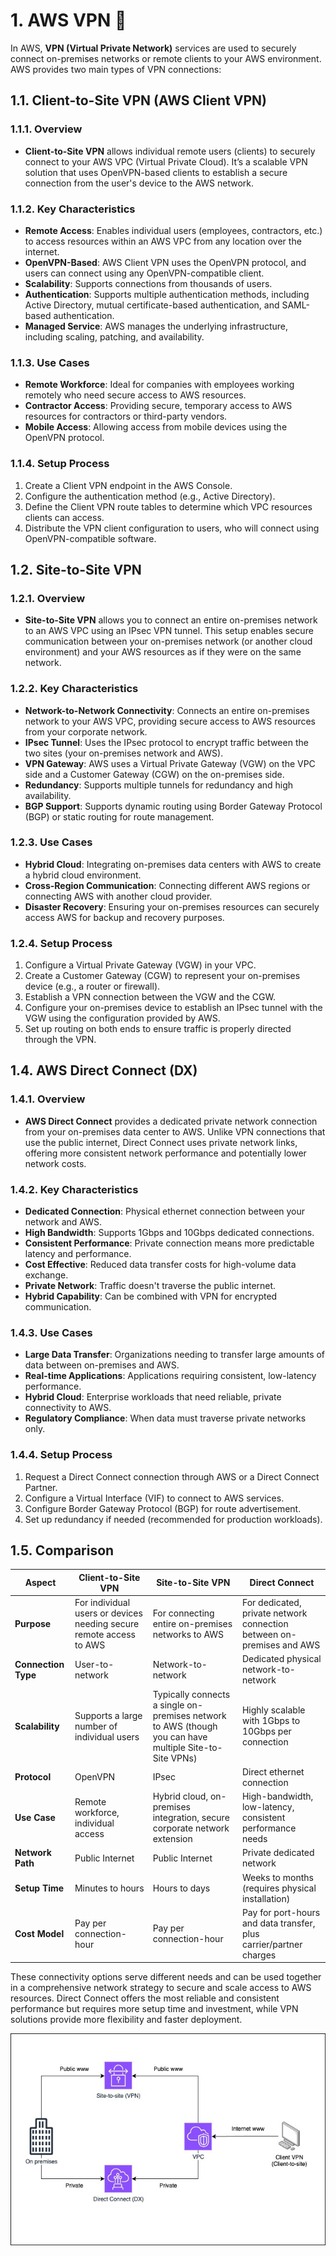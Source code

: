 # 1. AWS VPN 🔐

In AWS, **VPN (Virtual Private Network)** services are used to securely connect on-premises networks or remote clients to your AWS environment. AWS provides two main types of VPN connections:

## 1.1. Client-to-Site VPN (AWS Client VPN)

### 1.1.1. Overview

- **Client-to-Site VPN** allows individual remote users (clients) to securely connect to your AWS VPC (Virtual Private Cloud). It’s a scalable VPN solution that uses OpenVPN-based clients to establish a secure connection from the user's device to the AWS network.

### 1.1.2. Key Characteristics

- **Remote Access**: Enables individual users (employees, contractors, etc.) to access resources within an AWS VPC from any location over the internet.
- **OpenVPN-Based**: AWS Client VPN uses the OpenVPN protocol, and users can connect using any OpenVPN-compatible client.
- **Scalability**: Supports connections from thousands of users.
- **Authentication**: Supports multiple authentication methods, including Active Directory, mutual certificate-based authentication, and SAML-based authentication.
- **Managed Service**: AWS manages the underlying infrastructure, including scaling, patching, and availability.

### 1.1.3. Use Cases

- **Remote Workforce**: Ideal for companies with employees working remotely who need secure access to AWS resources.
- **Contractor Access**: Providing secure, temporary access to AWS resources for contractors or third-party vendors.
- **Mobile Access**: Allowing access from mobile devices using the OpenVPN protocol.

### 1.1.4. Setup Process

1. Create a Client VPN endpoint in the AWS Console.
2. Configure the authentication method (e.g., Active Directory).
3. Define the Client VPN route tables to determine which VPC resources clients can access.
4. Distribute the VPN client configuration to users, who will connect using OpenVPN-compatible software.

## 1.2. Site-to-Site VPN

### 1.2.1. Overview

- **Site-to-Site VPN** allows you to connect an entire on-premises network to an AWS VPC using an IPsec VPN tunnel. This setup enables secure communication between your on-premises network (or another cloud environment) and your AWS resources as if they were on the same network.

### 1.2.2. Key Characteristics

- **Network-to-Network Connectivity**: Connects an entire on-premises network to your AWS VPC, providing secure access to AWS resources from your corporate network.
- **IPsec Tunnel**: Uses the IPsec protocol to encrypt traffic between the two sites (your on-premises network and AWS).
- **VPN Gateway**: AWS uses a Virtual Private Gateway (VGW) on the VPC side and a Customer Gateway (CGW) on the on-premises side.
- **Redundancy**: Supports multiple tunnels for redundancy and high availability.
- **BGP Support**: Supports dynamic routing using Border Gateway Protocol (BGP) or static routing for route management.

### 1.2.3. Use Cases

- **Hybrid Cloud**: Integrating on-premises data centers with AWS to create a hybrid cloud environment.
- **Cross-Region Communication**: Connecting different AWS regions or connecting AWS with another cloud provider.
- **Disaster Recovery**: Ensuring your on-premises resources can securely access AWS for backup and recovery purposes.

### 1.2.4. Setup Process

1. Configure a Virtual Private Gateway (VGW) in your VPC.
2. Create a Customer Gateway (CGW) to represent your on-premises device (e.g., a router or firewall).
3. Establish a VPN connection between the VGW and the CGW.
4. Configure your on-premises device to establish an IPsec tunnel with the VGW using the configuration provided by AWS.
5. Set up routing on both ends to ensure traffic is properly directed through the VPN.

## 1.4. AWS Direct Connect (DX)

### 1.4.1. Overview

- **AWS Direct Connect** provides a dedicated private network connection from your on-premises data center to AWS. Unlike VPN connections that use the public internet, Direct Connect uses private network links, offering more consistent network performance and potentially lower network costs.

### 1.4.2. Key Characteristics

- **Dedicated Connection**: Physical ethernet connection between your network and AWS.
- **High Bandwidth**: Supports 1Gbps and 10Gbps dedicated connections.
- **Consistent Performance**: Private connection means more predictable latency and performance.
- **Cost Effective**: Reduced data transfer costs for high-volume data exchange.
- **Private Network**: Traffic doesn't traverse the public internet.
- **Hybrid Capability**: Can be combined with VPN for encrypted communication.

### 1.4.3. Use Cases

- **Large Data Transfer**: Organizations needing to transfer large amounts of data between on-premises and AWS.
- **Real-time Applications**: Applications requiring consistent, low-latency performance.
- **Hybrid Cloud**: Enterprise workloads that need reliable, private connectivity to AWS.
- **Regulatory Compliance**: When data must traverse private networks only.

### 1.4.4. Setup Process

1. Request a Direct Connect connection through AWS or a Direct Connect Partner.
2. Configure a Virtual Interface (VIF) to connect to AWS services.
3. Configure Border Gateway Protocol (BGP) for route advertisement.
4. Set up redundancy if needed (recommended for production workloads).

## 1.5. Comparison

| Aspect              | Client-to-Site VPN                                                  | Site-to-Site VPN                                                                                        | Direct Connect                                                                    |
| ------------------- | ------------------------------------------------------------------- | ------------------------------------------------------------------------------------------------------- | -------------------------------------------------------------------------------- |
| **Purpose**         | For individual users or devices needing secure remote access to AWS | For connecting entire on-premises networks to AWS                                                       | For dedicated, private network connection between on-premises and AWS             |
| **Connection Type** | User-to-network                                                     | Network-to-network                                                                                      | Dedicated physical network-to-network                                             |
| **Scalability**     | Supports a large number of individual users                         | Typically connects a single on-premises network to AWS (though you can have multiple Site-to-Site VPNs) | Highly scalable with 1Gbps to 10Gbps per connection                              |
| **Protocol**        | OpenVPN                                                             | IPsec                                                                                                   | Direct ethernet connection                                                        |
| **Use Case**        | Remote workforce, individual access                                 | Hybrid cloud, on-premises integration, secure corporate network extension                               | High-bandwidth, low-latency, consistent performance needs                         |
| **Network Path**    | Public Internet                                                     | Public Internet                                                                                        | Private dedicated network                                                         |
| **Setup Time**      | Minutes to hours                                                    | Hours to days                                                                                          | Weeks to months (requires physical installation)                                  |
| **Cost Model**      | Pay per connection-hour                                             | Pay per connection-hour                                                                                | Pay for port-hours and data transfer, plus carrier/partner charges               |

These connectivity options serve different needs and can be used together in a comprehensive network strategy to secure and scale access to AWS resources. Direct Connect offers the most reliable and consistent performance but requires more setup time and investment, while VPN solutions provide more flexibility and faster deployment.

![Aws VPNs comparison diagram](../imgs/aws-vpn-comparison.jpg)